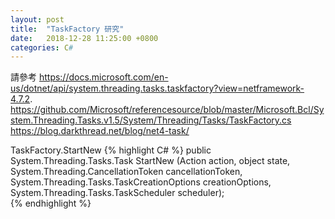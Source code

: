 ```yaml
---
layout: post
title:  "TaskFactory 研究"
date:   2018-12-28 11:25:00 +0800
categories: C#
---
```

請參考 
https://docs.microsoft.com/en-us/dotnet/api/system.threading.tasks.taskfactory?view=netframework-4.7.2.
https://github.com/Microsoft/referencesource/blob/master/Microsoft.Bcl/System.Threading.Tasks.v1.5/System/Threading/Tasks/TaskFactory.cs
https://blog.darkthread.net/blog/net4-task/

TaskFactory.StartNew
{% highlight C# %}
public System.Threading.Tasks.Task StartNew (Action<object> action, object state, System.Threading.CancellationToken cancellationToken, System.Threading.Tasks.TaskCreationOptions creationOptions, System.Threading.Tasks.TaskScheduler scheduler);        
{% endhighlight %}

